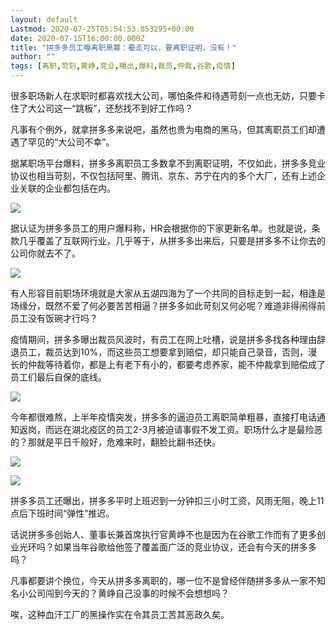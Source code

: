 ```yaml
---
layout: default
Lastmod: 2020-07-25T05:54:53.853295+00:00
date: 2020-07-15T16:00:00.000Z
title: "拼多多员工曝离职黑幕：要走可以，要离职证明，没有！"
author: ""
tags: [离职,苛刻,黄峥,竞业,曝出,爆料,裁员,仲裁,谷歌,疫情]
---
```


很多职场新人在求职时都喜欢找大公司，哪怕条件和待遇苛刻一点也无妨，只要卡住了大公司这一“跳板”，还愁找不到好工作吗？

凡事有个例外，就拿拼多多来说吧，虽然也贵为电商的黑马，但其离职员工们却遭遇了罕见的“大公司不幸”。

据某职场平台爆料，拼多多离职员工多数拿不到离职证明，不仅如此，拼多多竞业协议也相当苛刻，不仅包括阿里、腾讯、京东、苏宁在内的多个大厂，还有上述企业关联的企业都包括在内。

![](https://images.weserv.nl/?url=https%3A//pics4.baidu.com/feed/060828381f30e924805c4cb548d294001f95f79f.jpeg%3Ftoken%3De2a0624a7788ffa871d64183dadb803c)

据认证为拼多多员工的用户爆料称，HR会根据你的下家更新名单。也就是说，条款几乎覆盖了互联网行业，几乎等于，从拼多多出来后，只要是拼多多不让你去的公司你就去不了。

![](https://images.weserv.nl/?url=https%3A//pics3.baidu.com/feed/3c6d55fbb2fb431669c9602f2a7ebc250bf7d3f5.jpeg%3Ftoken%3Dfafba2c9638a151b22ed1a81f69120a3)

有人形容目前职场环境就是大家从五湖四海为了一个共同的目标走到一起，相逢是场缘分，既然不爱了何必要苦苦相逼？拼多多如此苛刻又何必呢？难道非得闹得前员工没有饭碗才行吗？

疫情期间，拼多多曝出裁员风波时，有员工在网上吐槽，说是拼多多找各种理由辞退员工，裁员达到10%，而这些员工想要拿到赔偿，却只能自己录音，否则，漫长的仲裁等待着你，都是上有老下有小的，都要考虑养家，能不仲裁拿到赔偿成了员工们最后自保的底线。

![](https://images.weserv.nl/?url=https%3A//pics2.baidu.com/feed/1e30e924b899a901039fa0e91b4ff07d0008f5ac.jpeg%3Ftoken%3D22310bdb439f43d80ec7109464602f97)

今年都很难熬，上半年疫情突发，拼多多的逼迫员工离职简单粗暴，直接打电话通知返岗，而远在湖北疫区的员工2-3月被迫请事假不发工资。职场什么才是最险恶的？那就是平日千般好，危难来时，翻脸比翻书还快。

![](https://images.weserv.nl/?url=https%3A//pics4.baidu.com/feed/c8ea15ce36d3d539d637cd98335d1356342ab040.jpeg%3Ftoken%3D470eaf4a9fe187d72b35387d329a58eb)

![](https://images.weserv.nl/?url=https%3A//pics4.baidu.com/feed/77094b36acaf2edd5495fdcd88cafbef3801938b.jpeg%3Ftoken%3D3606192a3688dc19dd47307d128cf77e)

拼多多员工还曝出，拼多多平时上班迟到一分钟扣三小时工资，风雨无阻，晚上11点后下班时间“弹性”推迟。

话说拼多多创始人、董事长兼首席执行官黄峥不也是因为在谷歌工作而有了更多创业光环吗？如果当年谷歌给他签了覆盖面广泛的竞业协议，还会有今天的拼多多吗？

凡事都要讲个换位，今天从拼多多离职的，哪一位不是曾经伴随拼多多从一家不知名小公司闯到今天的？黄峥自己没事的时候不会想想吗？

唉，这种血汗工厂的黑操作实在令其员工苦其恶政久矣。

